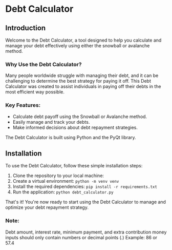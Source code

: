 # Debt Calculator

## Introduction

Welcome to the Debt Calculator, a tool designed to help you calculate and manage your debt effectively using either the snowball or avalanche method.

### Why Use the Debt Calculator?

Many people worldwide struggle with managing their debt, and it can be challenging to determine the best strategy for paying it off. This Debt Calculator was created to assist individuals in paying off their debts in the most efficient way possible.

### Key Features:

- Calculate debt payoff using the Snowball or Avalanche method.
- Easily manage and track your debts.
- Make informed decisions about debt repayment strategies.

The Debt Calculator is built using Python and the PyQt library.

## Installation

To use the Debt Calculator, follow these simple installation steps:

1. Clone the repository to your local machine:
2. Create a virtual environment: `python -m venv venv`
3. Install the required dependencies: `pip install -r requirements.txt`
4. Run the application: `python debt_calculator.py`

That's it! You're now ready to start using the Debt Calculator to manage and optimize your debt repayment strategy.

### Note:

Debt amount, interest rate, minimum payment, and extra contribution money inputs should only contain numbers or decimal points (.) Example: 86 or 57.4
